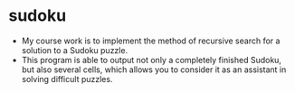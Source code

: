 # sudoku
+ My course work is to implement the method of recursive search for a solution to a Sudoku puzzle. 
+ This program is able to output not only a completely finished Sudoku, but also several cells, which allows you to consider it as an assistant in solving difficult puzzles.
